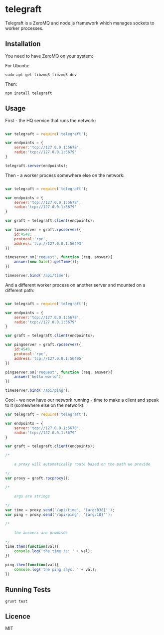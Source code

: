 telegraft
=========
Telegraft is a ZeroMQ and node.js framework which manages sockets to worker processes.

## Installation

You need to have ZeroMQ on your system:

For Ubuntu:

	sudo apt-get libzmq3 libzmq3-dev

Then:

	npm install telegraft

## Usage

First - the HQ service that runs the network:

```js

var telegraft = require('telegraft');

var endpoints = {
	server:'tcp://127.0.0.1:5678',
	radio:'tcp://127.0.0.1:5679'
}

telegraft.server(endpoints);
```

Then - a worker process somewhere else on the network:

```js

var telegraft = require('telegraft');

var endpoints = {
	server:'tcp://127.0.0.1:5678',
	radio:'tcp://127.0.0.1:5679'
}

var graft = telegraft.client(endpoints);

var timeserver = graft.rpcserver({
	id:4548,
	protocol:'rpc',
	address:'tcp://127.0.0.1:56493'
})

timeserver.on('request', function (req, answer){
	answer(new Date().getTime());
})

timeserver.bind('/api/time');
```

And a different worker process on another server and mounted on a different path:

```js

var telegraft = require('telegraft');

var endpoints = {
	server:'tcp://127.0.0.1:5678',
	radio:'tcp://127.0.0.1:5679'
}

var graft = telegraft.client(endpoints);

var pingserver = graft.rpcserver({
	id:4549,
	protocol:'rpc',
	address:'tcp://127.0.0.1:56495'
})

pingserver.on('request', function (req, answer){
	answer('hello world');
})

timeserver.bind('/api/ping');
```

Cool - we now have our network running - time to make a client and speak to it (somewhere else on the network):

```js
var telegraft = require('telegraft');

var endpoints = {
	server:'tcp://127.0.0.1:5678',
	radio:'tcp://127.0.0.1:5679'
}

var graft = telegraft.client(endpoints);

/*

	a proxy will automatically route based on the path we provide
	
*/
var proxy = graft.rpcproxy();

/*

	args are strings
	
*/
var time = proxy.send('/api/time', '{arg:838}'');
var ping = proxy.send('/api/ping', '{arg:10}'');

/*

	the answers are promises
	
*/
time.then(function(val){
	console.log('the time is: ' + val);
})

ping.then(function(val){
	console.log('the ping says: ' + val);
})

```

## Running Tests

	grunt test

## Licence
MIT
